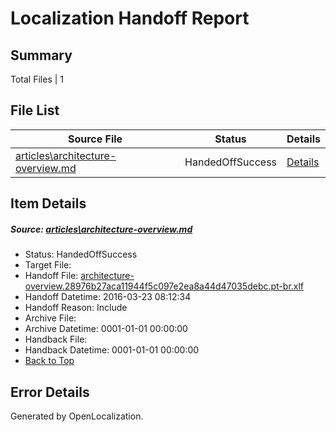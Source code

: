 # <a name='report-top'></a> Localization Handoff Report

## Summary
 Total Files | 1

## File List
 Source File | Status | Details 
 ----------- | ------ | ------- 
 [articles\architecture-overview.md](https://github.com/OpenLocalizationTest/azuretest/blob/98682a0468ca414a1ef12ceec2e30987325ed334/articles/architecture-overview.md) | HandedOffSuccess | [Details](#ef9dd65df941b9a7dc785eec68098ba6987064286178)

## Item Details
##### <a name='ef9dd65df941b9a7dc785eec68098ba6987064286178'></a> Source: [articles\architecture-overview.md](https://github.com/OpenLocalizationTest/azuretest/blob/98682a0468ca414a1ef12ceec2e30987325ed334/articles/architecture-overview.md)
* Status: HandedOffSuccess
* Target File: 
* Handoff File: [architecture-overview.28976b27aca11944f5c097e2ea8a44d47035debc.pt-br.xlf](https://github.com/OpenLocalizationTest/azuretest.handoff/blob/bd132bdd58dee45345584b8a2675336f59e8e297/ol-handoff/OpenLocalizationTestOrg/azure-content-ptbr-test/master/ht/architecture-overview.28976b27aca11944f5c097e2ea8a44d47035debc.pt-br.xlf)
* Handoff Datetime: 2016-03-23 08:12:34
* Handoff Reason: Include
* Archive File: 
* Archive Datetime: 0001-01-01 00:00:00
* Handback File: 
* Handback Datetime: 0001-01-01 00:00:00
* [Back to Top](#report-top)


## Error Details

Generated by OpenLocalization.
